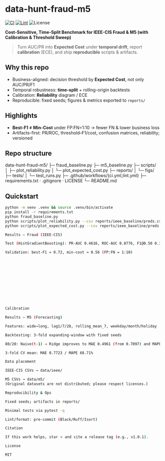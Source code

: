 # data-hunt-fraud-m5
[![CI](https://github.com/yokea1/data-hunt-fraud-m5/actions/workflows/ci.yml/badge.svg)](https://github.com/yokea1/data-hunt-fraud-m5/actions)
[![Lint](https://github.com/yokea1/data-hunt-fraud-m5/actions/workflows/lint.yml/badge.svg)](https://github.com/yokea1/data-hunt-fraud-m5/actions)
![License](https://img.shields.io/badge/license-MIT-informational)

**Cost-Sensitive, Time-Split Benchmark for IEEE-CIS Fraud & M5 (with Calibration & Threshold Sweep)**

> Turn AUC/PR into **Expected Cost** under **temporal drift**, report **calibration** (ECE), and ship **reproducible** scripts & artifacts.

## Why this repo
- Business-aligned: decision threshold by **Expected Cost**, not only AUC/PR/F1
- Temporal robustness: **time-split** + rolling-origin backtests
- Calibration: **Reliability** diagram / ECE
- Reproducible: fixed seeds; figures & metrics exported to `reports/`

## Highlights
- **Best-F1 ≠ Min-Cost** under FP:FN=1:10 → fewer FN & lower business loss
- Artifacts-first: PR/ROC, threshold–F1/cost, confusion matrices, reliability; versioned

## Repo structure

data-hunt-fraud-m5/
├─ fraud_baseline.py
├─ m5_baseline.py
├─ scripts/
│ ├─ plot_reliability.py
│ └─ plot_expected_cost.py
├─ reports/
│ └─ figs/
├─ tests/
│ └─ test_runs.py
├─ .github/workflows/{ci.yml,lint.yml}
├─ requirements.txt · .gitignore · LICENSE
└─ README.md
## Quickstart
```bash
python -m venv .venv && source .venv/bin/activate
pip install -r requirements.txt
python fraud_baseline.py
python scripts/plot_reliability.py --csv reports/ieee_baseline/preds.csv --out reports/figs/reliability.png
python scripts/plot_expected_cost.py --csv reports/ieee_baseline/preds.csv --out reports/figs/fraud_expected_cost.png

Results — Fraud (IEEE-CIS)

Test (HistGradientBoosting): PR-AUC 0.4616, ROC-AUC 0.8776, F1@0.50 0.3767

Validation: best-F1 ≈ 0.72, min-cost ≈ 0.56 (FP:FN = 1:10)












Calibration

Results — M5 (Forecasting)

Features: wide→long, lag1/7/28, rolling_mean_7, weekday/month/holiday

Backtesting: 3-fold expanding-window with fixed seeds

80/20: Naive(t-1) → Ridge improves to MAE 0.4961 (from 0.7097) and MAPE 47.30% (from 69.35%)

3-fold CV mean: MAE 0.7723 / MAPE 68.71%

Data placement

IEEE-CIS CSVs → data/ieee/

M5 CSVs → data/m5/
(Original datasets are not distributed; please respect licenses.)

Reproducibility & Ops

Fixed seeds; artifacts in reports/

Minimal tests via pytest -q

Lint/format: pre-commit (Black/Ruff/Isort)

Citation

If this work helps, star ⭐ and cite a release tag (e.g., v1.0.1).

License

MIT
